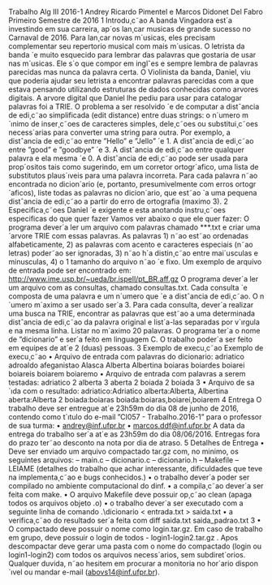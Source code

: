 Trabalho Alg III 2016-1
Andrey Ricardo Pimentel e Marcos Didonet Del Fabro
Primeiro Semestre de 2016
1 Introdu¸c˜ao
A banda Vingadora est´a investindo em sua carreira, ap´os lan¸car musicas de
grande sucesso no Carnaval de 2016. Para lan¸car novas m´usicas, eles precisam
complementar seu repertorio musical com mais m´usicas. O letrista da banda ´e
muito esquecido para lembrar das palavras que gostaria de usar nas m´usicas.
Ele s´o que compor em inglˆes e sempre lembra de palavras parecidas mas
nunca da palavra certa. O Violinista da banda, Daniel, viu que poderia ajudar
seu letrista a encontrar palavras parecidas com a que estava pensando utilizando
estruturas de dados conhecidas como arvores digitais. A arvore digital que
Daniel lhe pediu para usar para catalogar palavras foi a TRIE.
O problema a ser resolvido ´e de computar a distˆancia de edi¸c˜ao simplificada
(edit distance) entre duas strings: o n´umero m´ınimo de inser¸c˜oes de caracteres
simples, dele¸c˜oes ou substitui¸c˜oes necess´arias para converter uma string para
outra.
Por exemplo, a distˆancia de edi¸c˜ao entre ”Hello” e ”Jello” ´e 1. A distˆancia
de edi¸c˜ao entre ”good” e ”goodbye” ´e 3. A distˆancia de edi¸c˜ao entre qualquer
palavra e ela mesma ´e 0.
A distˆancia de edi¸c˜ao pode ser usada para prop´ositos tais como sugerindo,
em um corretor ortogr´afico, uma lista de substitutos plaus´ıveis para uma palavra
incorreta. Para cada palavra n˜ao encontrada no dicion´ario (e, portanto, presumivelmente
com erros ortogr´aficos), liste todas as palavras no dicion´ario, que
est˜ao `a uma pequena distˆancia de edi¸c˜ao a partir do erro de ortografia (maximo
3).
2 Especifica¸c˜oes
Daniel ´e exigente e esta anotando instru¸c˜oes especificas do que quer fazer Vamos
ver abaixo o que ele quer fazer:
O programa dever´a ler um arquivo com palavras chamado ***.txt e criar
uma ´arvore TRIE com essas palavras. As palavras 1) n˜ao est˜ao ordenadas
alfabeticamente, 2) as palavras com acento e caracteres especiais (n˜ao letras)
poder˜ao ser ignoradas, 3) n˜ao h´a distin¸c˜ao entre mai´usculas e minusculas, 4) o
1
tamanho do arquivo n˜ao ´e fixo. Um exemplo de arquivo de entrada pode ser
encontrado em: http://www.ime.usp.br/~ueda/br.ispell/pt_BR.aff.gz
O programa dever´a ler um arquivo com as consultas, chamado consultas.txt.
Cada consulta ´e composta de uma palavra e um n´umero que ´e a distˆancia de
edi¸c˜ao. O n´umero m´aximo a ser usado ser´a 3.
Para cada consulta, dever´a realizar uma busca na TRIE, encontrar as palavras
que est˜ao a uma determinada distˆancia de edi¸c˜ao da palavra original e list´a-las
separadas por v´ırgula e na mesma linha. Listar no m´aximo 20 palavras.
O programa ter´a o nome de ”dicionario” e ser´a feito em linguagem C.
O trabalho poder´a ser feito em equipes de at´e 2 (duas) pessoas.
3 Exemplo de execu¸c˜ao
Exemplo de execu¸c˜ao
• Arquivo de entrada com palavras do dicionario:
adriatico
adroaldo
afeganistao
Alasca
Alberta
Albertina
boiaras
boiardes
boiarei
boiareis
boiarem
boiaremo
• Arquivo de entrada com palavras a serem testadas:
adriatico 2
alberta 3
aberta 2
boiada 2
boiada 3
• Arquivo de sa´ıda com o resultado:
adriatico:Adriatico
alberta:Alberta, Albertina
aberta:Alberta
2
boiada:boiaras
boiada:boiaras,boiarei,boiarem
4 Entrega
O trabalho deve ser entregue at´e 23h59m do dia 08 de junho de 2016, contendo
como t´ıtulo do e-mail ”CI057 - Trabalho.2016-1” para o professor de sua turma:
• andrey@inf.ufpr.br
• marcos.ddf@inf.ufpr.br
A data da entrega do trabalho ser´a at´e as 23h59m do dia 08/06/2016. Entregas
fora do prazo ter˜ao desconto na nota por dia de atraso.
5 Detalhes de Entrega
• Deve ser enviado um arquivo compactado tar.gz com, no minimo, os
seguintes arquivos:
– main.c
– dicionario.c
– dicionario.h
– Makefile
– LEIAME (detalhes do trabalho que achar interessante, dificuldades
que teve na implementa¸c˜ao e bugs conhecidos.)
• o trabalho dever´a poder ser compilado no ambiente computacional do dinf.
• a compila¸c˜ao dever´a ser feita com make.
• O arquivo Makefile deve possuir op¸c˜ao clean (apaga todos os arquivos
objeto .o)
• o trabalho dever´a ser executado com a seguinte linha de comando
.\dicionario < entrada.txt > saida.txt
• a verifica¸c˜ao do resultado ser´a feita com
diff saida.txt saida_padrao.txt
3
• O compactado deve possuir o nome como login.tar.gz. Em caso de trabalho
em grupo, deve possuir o login de todos - login1-login2.tar.gz . Apos
descompactar deve gerar uma pasta com o nome do compactado (login ou
login1-login2) com todos os arquivos necess´arios, sem subdiret´orios.
Qualquer duvida, n˜ao hesitem em procurar a monitoria no hor´ario dispon´ıvel
ou mandar e-mail (abovs14@inf.ufpr.br).
